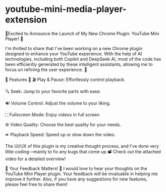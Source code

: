 # youtube-mini-media-player-extension

🚀Excited to Announce the Launch of My New Chrome Plugin: YouTube Mini Player! 🚀

I'm thrilled to share that I've been working on a new Chrome plugin designed to enhance your YouTube experience. With the help of AI technologies, including both Copilot and DeepSeek AI, most of the code has been efficiently generated by these intelligent assistants, allowing me to focus on refining the user experience. 🌟

🌟 Features 🌟 🎬 Play & Pause: Effortlessly control playback.

🔍 Seek: Jump to your favorite parts with ease.

🔊 Volume Control: Adjust the volume to your liking.

⛶ Fullscreen Mode: Enjoy videos in full screen.

⚙️ Video Quality: Choose the best quality for your needs.

⏩ Playback Speed: Speed up or slow down the video.

The UI/UX of this plugin is my creative thought process, and I've done very little coding—mainly to fix any bugs that come up.📽️ Check out the attached video for a detailed overview!

🙌 Your Feedback Matters! 🙌 I would love to hear your thoughts on the YouTube Mini Player plugin. Your feedback will be invaluable in helping me improve it further. Also, if you have any suggestions for new features, please feel free to share them!
